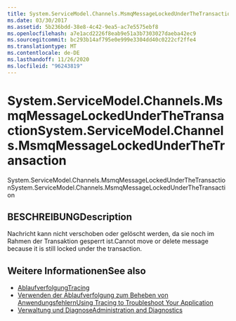 ```yaml
---
title: System.ServiceModel.Channels.MsmqMessageLockedUnderTheTransaction
ms.date: 03/30/2017
ms.assetid: 5b236bdd-38e8-4c42-9ea5-ac7e5575ebf8
ms.openlocfilehash: a7e1acd2226f8eab9e51a3b7303027daeba42ec9
ms.sourcegitcommit: bc293b14af795e0e999e3304dd40c0222cf2ffe4
ms.translationtype: MT
ms.contentlocale: de-DE
ms.lasthandoff: 11/26/2020
ms.locfileid: "96243819"
---
```

# <a name="systemservicemodelchannelsmsmqmessagelockedunderthetransaction"></a><span data-ttu-id="a5b46-102">System.ServiceModel.Channels.MsmqMessageLockedUnderTheTransaction</span><span class="sxs-lookup"><span data-stu-id="a5b46-102">System.ServiceModel.Channels.MsmqMessageLockedUnderTheTransaction</span></span>

<span data-ttu-id="a5b46-103">System.ServiceModel.Channels.MsmqMessageLockedUnderTheTransaction</span><span class="sxs-lookup"><span data-stu-id="a5b46-103">System.ServiceModel.Channels.MsmqMessageLockedUnderTheTransaction</span></span>  
  
## <a name="description"></a><span data-ttu-id="a5b46-104">BESCHREIBUNG</span><span class="sxs-lookup"><span data-stu-id="a5b46-104">Description</span></span>  

 <span data-ttu-id="a5b46-105">Nachricht kann nicht verschoben oder gelöscht werden, da sie noch im Rahmen der Transaktion gesperrt ist.</span><span class="sxs-lookup"><span data-stu-id="a5b46-105">Cannot move or delete message because it is still locked under the transaction.</span></span>  
  
## <a name="see-also"></a><span data-ttu-id="a5b46-106">Weitere Informationen</span><span class="sxs-lookup"><span data-stu-id="a5b46-106">See also</span></span>

- [<span data-ttu-id="a5b46-107">Ablaufverfolgung</span><span class="sxs-lookup"><span data-stu-id="a5b46-107">Tracing</span></span>](index.md)
- [<span data-ttu-id="a5b46-108">Verwenden der Ablaufverfolgung zum Beheben von Anwendungsfehlern</span><span class="sxs-lookup"><span data-stu-id="a5b46-108">Using Tracing to Troubleshoot Your Application</span></span>](using-tracing-to-troubleshoot-your-application.md)
- [<span data-ttu-id="a5b46-109">Verwaltung und Diagnose</span><span class="sxs-lookup"><span data-stu-id="a5b46-109">Administration and Diagnostics</span></span>](../index.md)

